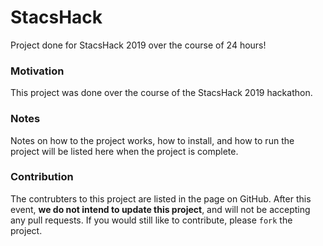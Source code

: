 # StacsHack
Project done for StacsHack 2019 over the course of 24 hours!

### Motivation
This project was done over the course of the StacsHack 2019 hackathon.

### Notes
Notes on how to the project works, how to install, and how to run the project will be listed here when the project is complete.
 
### Contribution
The contrubters to this project are listed in the page on GitHub.
After this event, **we do not intend to update this project**, and will not be accepting any pull requests.
If you would still like to contribute, please `fork` the project.
